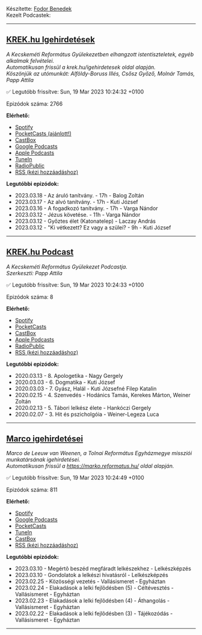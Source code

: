 

Készítette: [Fodor Benedek](https://github.com/redyau)\
Kezelt Podcastek:

---
## [KREK.hu Igehirdetések](https://krek.hu)
_A Kecskeméti Református Gyülekezetben elhangzott istentiszteletek, egyéb alkalmak felvételei.\
Automatikusan frissül a krek.hu/igehirdetesek oldal alapján.\
Köszönjük az utómunkát: Alföldy-Boruss Illés, Csősz Győző, Molnár Tamás, Papp Attila_

✅ Legutóbb frissítve: Sun, 19 Mar 2023 10:24:32 +0100

Epizódok száma: 2766

**Elérhető:**
 - [Spotify](https://open.spotify.com/show/6xtPzwRylDoUcGQtX92ZBT)
 - [PocketCasts (ajánlott!)](https://pca.st/j7pxwtz3)
 - [CastBox](https://castbox.fm/channel/KREK.hu-Igehirdetések-id4762991)
 - [Google Podcasts](https://podcasts.google.com/feed/aHR0cHM6Ly9yZWZvcm1hdHVzLmdpdGh1Yi5pby9zY3JhcGVjYXN0L2tyZWsucnNz)
 - [Apple Podcasts](https://podcasts.apple.com/us/podcast/krek-hu-igehirdetések/id1606886562)
 - [TuneIn](https://tunein.com/podcasts/Religion--Spirituality-Podcasts/KREKhu-Igehirdetesek-p1611771/)
 - [RadioPublic](https://radiopublic.com/krekhu-igehirdetsek-6V4z9M)
 - [RSS (kézi hozzáadáshoz)](https://reformatus.github.io/scrapecast/krek.rss)

**Legutóbbi epizódok:**
 - 2023.03.18 - Az áruló tanítvány. - 17h - Balog Zoltán
 - 2023.03.17 - Az alvó tanítvány. - 17h - Kuti József
 - 2023.03.16 - A fogadkozó tanítvány. - 17h - Varga Nándor
 - 2023.03.12 - Jézus követése. - 11h - Varga Nándor
 - 2023.03.12 - Győztes élet (Katonatelep) - Laczay András
 - 2023.03.12 - "Ki vétkezett? Ez vagy a szülei? - 9h - Kuti József

---

## [KREK.hu Podcast](https://krek.hu/podcast)
_A Kecskeméti Református Gyülekezet Podcastja. \
Szerkeszti: Papp Attila_

✅ Legutóbb frissítve: Sun, 19 Mar 2023 10:24:33 +0100

Epizódok száma: 8

**Elérhető:**
 - [Spotify](https://open.spotify.com/show/6LA5xcckdjpSbougqHGsFb)
 - [PocketCasts](https://pca.st/f932spzv)
 - [CastBox](https://castbox.fm/channel/id4772853)
 - [Apple Podcasts](https://podcasts.apple.com/us/podcast/krek-hu-podcast/id1607891600)
 - [RadioPublic](https://radiopublic.com/krekhu-podcast-WdmlkL)
 - [RSS (kézi hozzáadáshoz)](https://reformatus.github.io/scrapecast/krekPodcast.rss)

**Legutóbbi epizódok:**
 - 2020.03.13 - 8. Apologetika - Nagy Gergely
 - 2020.03.03 - 6. Dogmatika - Kuti József
 - 2020.03.03 - 7. Gyász, Halál - Kuti Józsefné Filep Katalin
 - 2020.02.15 - 4. Szenvedés - Hodánics Tamás, Kerekes Márton, Weiner Zoltán
 - 2020.02.13 - 5. Tábori lelkész élete - Hankóczi Gergely
 - 2020.02.07 - 3. Hit és pszicholgóia - Weiner-Legeza Luca

---

## [Marco igehirdetései](https://marko.reformatus.hu/)
_Marco de Leeuw van Weenen, a Tolnai Református Egyházmegye missziói munkatársának igehirdetései.\
Automatikusan frissül a https://marko.reformatus.hu/ oldal alapján._

✅ Legutóbb frissítve: Sun, 19 Mar 2023 10:24:49 +0100

Epizódok száma: 811

**Elérhető:**
 - [Spotify](https://open.spotify.com/show/7ETtVJt3N9QxHxVNo60C9J)
 - [Google Podcasts](https://podcasts.google.com/feed/aHR0cHM6Ly9yZWZvcm1hdHVzLmdpdGh1Yi5pby9zY3JhcGVjYXN0L21hcmNvLnJzcw)
 - [PocketCasts](https://pca.st/14nmdojx)
 - [TuneIn](https://tunein.com/podcasts/Religion--Spirituality-Podcas/Marco-igehirdetesei-p1785905/)
 - [CastBox](https://castbox.fm/ch/5087121)
 - [RSS (kézi hozzáadáshoz)](https://reformatus.github.io/scrapecast/marco.rss)

**Legutóbbi epizódok:**
 - 2023.03.10 - Megértõ beszéd megfáradt lelkészekhez - Lelkészképzés
 - 2023.03.10 - Gondolatok a lelkészi hivatásról - Lelkészképzés
 - 2023.02.25 - Közösségi vezetés - Vallásismeret - Egyháztan
 - 2023.02.24 - Elakadások a lelki fejlõdésben (5) - Céltévesztés - Vallásismeret - Egyháztan
 - 2023.02.23 - Elakadások a lelki fejlõdésben (4) - Áthangolás - Vallásismeret - Egyháztan
 - 2023.02.22 - Elakadások a lelki fejlõdésben (3) - Tájékozódás - Vallásismeret - Egyháztan

---

